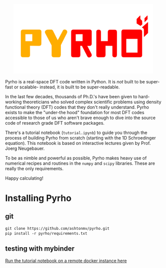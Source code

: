 <p align="center">
<img src="static/logo.png" width=450>
</p>

Pyrho is a real-space DFT code written in Python. It is *not* built to be super-fast or scalable-
instead, it is built to be super-readable.

In the last few decades, thousands of Ph.D.'s have been given to hard-working theoreticians who solved
complex scientific problems using density functional theory (DFT) codes that they don't really
understand. Pyrho exists to make the "under-the hood" foundation for most DFT codes accessible to
those of us who aren't brave enough to dive into the source code of research grade DFT software packages.

There's a tutorial notebook (`tutorial.ipynb`) to guide you through the process of building Pyrho from scratch
(starting with the 1D Schroedinger equation). This notebook is based on interactive lectures given by Prof.
Joerg Neugebauer.

To be as nimble and powerful as possible, Pyrho makes heavy use of numerical recipes and routines in
the `numpy` and `scipy` libraries. These are really the only requirements.

[//]: # (For the sake of familiarity, Pyrho interfaces with structure objects from the atomic simulation
environment ase and pymatgen)

[//]: # (Please reach out if you have any questions, or if you're interested in hosting a Pyrho workshop for
DFT beginners at your school/institute!)

Happy calculating!

# Installing Pyrho

[//]: # (## conda)
[//]: # (```)
[//]: # (conda install -c conda-forge pyrho)
[//]: # (```)

## git
```
git clone https://github.com/ashtonmv/pyrho.git
pip install -r pyrho/requirements.txt
```

## testing with mybinder
[Run the tutorial notebook on a remote docker instance here](https://mybinder.org/v2/gh/ashtonmv/pyrho/master)

